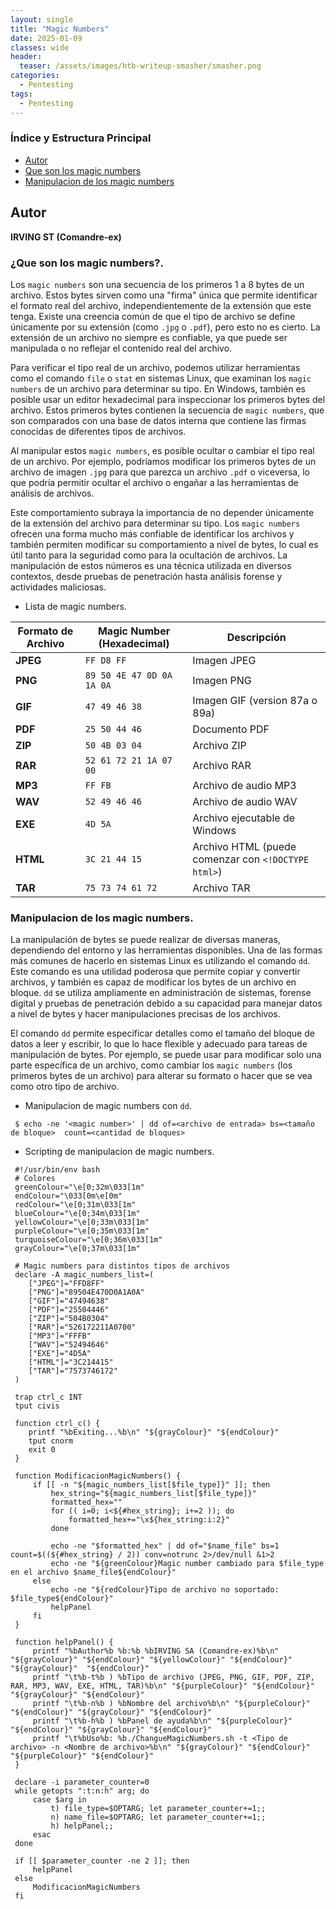 ```yaml
---
layout: single
title: "Magic Numbers"
date: 2025-01-09
classes: wide
header:
  teaser: /assets/images/htb-writeup-smasher/smasher.png
categories:
  - Pentesting
tags:
  - Pentesting
---
```

### Índice y Estructura Principal

- [Autor](#autor)
- [Que son los magic  numbers](#que-son-los-magic-numbers)
- [Manipulacion de  los  magic numbers](#manipulacion-de--los-magic--numbers)

## Autor
**IRVING ST (Comandre-ex)**

### ¿Que son los magic numbers?.

Los ```magic numbers``` son una secuencia de los primeros 1 a 8 bytes de un archivo. Estos bytes sirven como una "firma" única que permite identificar el formato real del archivo, independientemente de la extensión que este tenga. Existe una creencia común de que el tipo de archivo se define únicamente por su extensión (como `.jpg` o `.pdf`), pero esto no es cierto. La extensión de un archivo no siempre es confiable, ya que puede ser manipulada o no reflejar el contenido real del archivo.

Para verificar el tipo real de un archivo, podemos utilizar herramientas como el comando `file` o `stat` en sistemas Linux, que examinan los ```magic numbers```  de un archivo para determinar su tipo. En Windows, también es posible usar un editor hexadecimal para inspeccionar los primeros bytes del archivo. Estos primeros bytes contienen la secuencia de ```magic numbers```, que son comparados con una base de datos interna que contiene las firmas conocidas de diferentes tipos de archivos.

Al manipular estos ```magic numbers```, es posible ocultar o cambiar el tipo real de un archivo. Por ejemplo, podríamos modificar los primeros bytes de un archivo de imagen `.jpg` para que parezca un archivo `.pdf` o viceversa, lo que podría permitir ocultar el archivo o engañar a las herramientas de análisis de archivos.

Este comportamiento subraya la importancia de no depender únicamente de la extensión del archivo para determinar su tipo. Los ```magic numbers``` ofrecen una forma mucho más confiable de identificar los archivos y también permiten modificar su comportamiento a nivel de bytes, lo cual es útil tanto para la seguridad como para la ocultación de archivos. La manipulación de estos números es una técnica utilizada en diversos contextos, desde pruebas de penetración hasta análisis forense y actividades maliciosas.

* Lista de  magic numbers. 

| Formato de Archivo | Magic Number (Hexadecimal) | Descripción                           |
|--------------------|---------------------------|---------------------------------------|
| **JPEG**           | `FF D8 FF`                | Imagen JPEG                          |
| **PNG**            | `89 50 4E 47 0D 0A 1A 0A` | Imagen PNG                           |
| **GIF**            | `47 49 46 38`            | Imagen GIF (version 87a o 89a)      |
| **PDF**            | `25 50 44 46`            | Documento PDF                        |
| **ZIP**            | `50 4B 03 04`            | Archivo ZIP                          |
| **RAR**            | `52 61 72 21 1A 07 00`    | Archivo RAR                          |
| **MP3**            | `FF FB`                   | Archivo de audio MP3                 |
| **WAV**            | `52 49 46 46`            | Archivo de audio WAV                 |
| **EXE**            | `4D 5A`                   | Archivo ejecutable de Windows        |
| **HTML**           | `3C 21 44 15`             | Archivo HTML (puede comenzar con `<!DOCTYPE html>`) |
| **TAR**            | `75 73 74 61 72`          | Archivo TAR                          |


###  Manipulacion de  los magic  numbers.

La manipulación de bytes se puede realizar de diversas maneras, dependiendo del entorno y las herramientas disponibles. Una de las formas más comunes de hacerlo en sistemas Linux es utilizando el comando ```dd```. Este comando es una utilidad poderosa que permite copiar y convertir archivos, y también es capaz de modificar los bytes de un archivo en bloque. ```dd``` se utiliza ampliamente en administración de sistemas, forense digital y pruebas de penetración debido a su capacidad para manejar datos a nivel de bytes y hacer manipulaciones precisas de los archivos.

El comando ```dd``` permite especificar detalles como el tamaño del bloque de datos a leer y escribir, lo que lo hace flexible y adecuado para tareas de manipulación de bytes. Por ejemplo, se puede usar para modificar solo una parte específica de un archivo, como cambiar los ```magic numbers``` (los primeros bytes de un archivo) para alterar su formato o hacer que se vea como otro tipo de archivo.


* Manipulacion de  magic  numbers  con  ```dd```.

```shell
 $ echo -ne '<magic number>' | dd of=<archivo de entrada> bs=<tamaño de bloque>  count=<cantidad de bloques>
```

* Scripting  de manipulacion  de magic numbers.


```shell
 #!/usr/bin/env bash
 # Colores
 greenColour="\e[0;32m\033[1m"
 endColour="\033[0m\e[0m"
 redColour="\e[0;31m\033[1m"
 blueColour="\e[0;34m\033[1m"
 yellowColour="\e[0;33m\033[1m"
 purpleColour="\e[0;35m\033[1m"
 turquoiseColour="\e[0;36m\033[1m"
 grayColour="\e[0;37m\033[1m"
 
 # Magic numbers para distintos tipos de archivos
 declare -A magic_numbers_list=(
    ["JPEG"]="FFD8FF"
    ["PNG"]="89504E470D0A1A0A"
    ["GIF"]="47494638"
    ["PDF"]="25504446"
    ["ZIP"]="504B0304"
    ["RAR"]="526172211A0700"
    ["MP3"]="FFFB"
    ["WAV"]="52494646"
    ["EXE"]="4D5A"
    ["HTML"]="3C214415"
    ["TAR"]="7573746172"
 )

 trap ctrl_c INT
 tput civis

 function ctrl_c() {
    printf "%bExiting...%b\n" "${grayColour}" "${endColour}"
    tput cnorm
    exit 0
 }

 function ModificacionMagicNumbers() {
     if [[ -n "${magic_numbers_list[$file_type]}" ]]; then
         hex_string="${magic_numbers_list[$file_type]}"
         formatted_hex=""
         for (( i=0; i<${#hex_string}; i+=2 )); do
             formatted_hex+="\x${hex_string:i:2}"
         done

         echo -ne "$formatted_hex" | dd of="$name_file" bs=1 count=$((${#hex_string} / 2)) conv=notrunc 2>/dev/null &1>2
         echo -ne "${greenColour}Magic number cambiado para $file_type en el archivo $name_file${endColour}"
     else
         echo -ne "${redColour}Tipo de archivo no soportado: $file_type${endColour}"
         helpPanel
     fi
 } 

 function helpPanel() {
     printf "%bAuthor%b %b:%b %bIRVING SA (Comandre-ex)%b\n" "${grayColour}" "${endColour}" "${yellowColour}" "${endColour}" "${grayColour}"  "${endColour}"
     printf "\t%b-t%b ) %bTipo de archivo (JPEG, PNG, GIF, PDF, ZIP, RAR, MP3, WAV, EXE, HTML, TAR)%b\n" "${purpleColour}" "${endColour}" "${grayColour}" "${endColour}"
     printf "\t%b-n%b ) %bNombre del archivo%b\n" "${purpleColour}" "${endColour}" "${grayColour}" "${endColour}"
     printf "\t%b-h%b ) %bPanel de ayuda%b\n" "${purpleColour}" "${endColour}" "${grayColour}" "${endColour}"
     printf "\t%bUso%b: %b./ChangueMagicNumbers.sh -t <Tipo de archivo> -n <Nombre de archivo>%b\n" "${grayColour}" "${endColour}" "${purpleColour}" "${endColour}"
 }

 declare -i parameter_counter=0
 while getopts ":t:n:h" arg; do
     case $arg in
         t) file_type=$OPTARG; let parameter_counter+=1;;
         n) name_file=$OPTARG; let parameter_counter+=1;;
         h) helpPanel;;
     esac
 done

 if [[ $parameter_counter -ne 2 ]]; then
     helpPanel
 else
     ModificacionMagicNumbers
 fi 
```